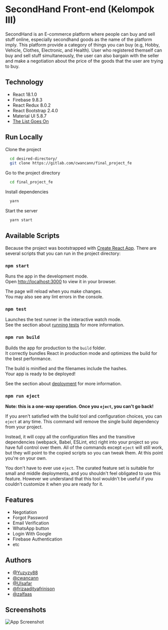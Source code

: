 
# SecondHand Front-end (Kelompok III)

SecondHand is an E-commerce platform where people can buy and sell stuff online, especially secondhand goods as the name of the platform imply. This platform provide a category of things you can buy (e.g, Hobby, Vehicle, Clothes, Electronic, and Health).
User who registered themself can buy and sell stuff simultaneously, the user can also bargain with the seller and make a negotiation about the price of the goods that the user are trying to  buy.

## Technology
* React 18.1.0
* Firebase 9.8.3
* React Redux 8.0.2
* React Bootstrap 2.4.0
* Material UI 5.8.7
* [The List Goes On](https://gitlab.com/cwancann/final_project_fe/-/blob/main/package.json)


## Run Locally

Clone the project

```bash
  cd desired-directory/
  git clone https://gitlab.com/cwancann/final_project_fe
```

Go to the project directory

```bash
  cd final_project_fe
```

Install dependencies

```bash
  yarn
```

Start the server

```bash
  yarn start
```



## Available Scripts
Because the project was bootstrapped with [Create React App](https://github.com/facebook/create-react-app). There are several scripts that you can run
in the project directory:

### `npm start`

Runs the app in the development mode.\
Open [http://localhost:3000](http://localhost:3000) to view it in your browser.

The page will reload when you make changes.\
You may also see any lint errors in the console.

### `npm test`

Launches the test runner in the interactive watch mode.\
See the section about [running tests](https://facebook.github.io/create-react-app/docs/running-tests) for more information.

### `npm run build`

Builds the app for production to the `build` folder.\
It correctly bundles React in production mode and optimizes the build for the best performance.

The build is minified and the filenames include the hashes.\
Your app is ready to be deployed!

See the section about [deployment](https://facebook.github.io/create-react-app/docs/deployment) for more information.

### `npm run eject`

**Note: this is a one-way operation. Once you `eject`, you can't go back!**

If you aren't satisfied with the build tool and configuration choices, you can `eject` at any time. This command will remove the single build dependency from your project.

Instead, it will copy all the configuration files and the transitive dependencies (webpack, Babel, ESLint, etc) right into your project so you have full control over them. All of the commands except `eject` will still work, but they will point to the copied scripts so you can tweak them. At this point you're on your own.

You don't have to ever use `eject`. The curated feature set is suitable for small and middle deployments, and you shouldn't feel obligated to use this feature. However we understand that this tool wouldn't be useful if you couldn't customize it when you are ready for it.




## Features

- Negotiation
- Forgot Password
- Email Verification
- WhatsApp button
- Login With Google
- Firebase Authentication
- etc


## Authors

- [@Yuzyzy88](https://gitlab.com/Yuzyzy88)
- [@cwancann](https://gitlab.com/cwancann)
- [@Ulsafar](https://gitlab.com/Ulsafar)
- [@frizaadityafrinison](https://gitlab.com/frizaadityafrinison)
- [@zalfaas](https://gitlab.com/zalfaas)


## Screenshots

![App Screenshot](https://via.placeholder.com/468x300?text=App+Screenshot+Here)

